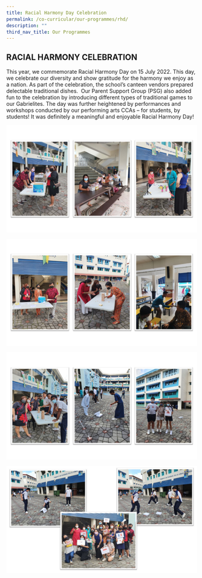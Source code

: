 ```yaml
---
title: Racial Harmony Day Celebration
permalink: /co-curricular/our-programmes/rhd/
description: ""
third_nav_title: Our Programmes
---
```

## RACIAL HARMONY CELEBRATION

This year, we commemorate Racial Harmony Day on 15 July 2022. This day, we celebrate our diversity and show gratitude for the harmony we enjoy as a nation. As part of the celebration, the school’s canteen vendors prepared delectable traditional dishes.  Our Parent Support Group (PSG) also added fun to the celebration by introducing different types of traditional games to our Gabrielites. The day was further heightened by performances and workshops conducted by our performing arts CCAs – for students, by students! It was definitely a meaningful and enjoyable Racial Harmony Day!

![](/images/CCE/Our%20Programmes/Racial%20Harmony%20Celebration/RH1.jpg)

![](/images/CCE/Our%20Programmes/Racial%20Harmony%20Celebration/RH2.jpg)

![](/images/CCE/Our%20Programmes/Racial%20Harmony%20Celebration/RH3.jpg)

![](/images/CCE/Our%20Programmes/Racial%20Harmony%20Celebration/RH4.jpg)